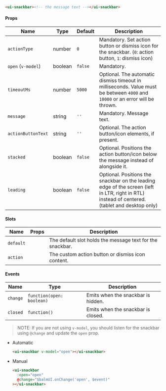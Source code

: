 ```html
<ui-snackbar><!-- the message text --></ui-snackbar>
```

#### Props

| Name               | Type    | Default | Description                                                                                                                                   |
| ------------------ | ------- | ------- | --------------------------------------------------------------------------------------------------------------------------------------------- |
| `actionType`       | number  | `0`     | Mandatory. Set action button or dismiss icon for the snackbar. (`0`: action button, `1`: dismiss icon)                                        |
| `open` (`v-model`) | boolean | `false` | Mandatory.                                                                                                                                    |
| `timeoutMs`        | number  | `5000`  | Optional. The automatic dismiss timeout in milliseconds. Value must be between `4000` and `10000` or an error will be thrown.                 |
| `message`          | string  | `''`    | Mandatory. Message text.                                                                                                                      |
| `actionButtonText` | string  | `''`    | Optional. The action button/icon elements, if present.                                                                                        |
| `stacked`          | boolean | `false` | Optional. Positions the action button/icon below the message instead of alongside it.                                                         |
| `leading`          | boolean | `false` | Optional. Positions the snackbar on the leading edge of the screen (left in LTR, right in RTL) instead of centered. (tablet and desktop only) |

#### Slots

| Name      | Props | Description                                               |
| --------- | ----- | --------------------------------------------------------- |
| `default` |       | The default slot holds the message text for the snackbar. |
| `action`  |       | The custom action button or dismiss icon content.         |

#### Events

| Name     | Type                      | Description                        |
| -------- | ------------------------- | ---------------------------------- |
| `change` | `function(open: boolean)` | Emits when the snackbar is hidden. |
| `closed` | `function()`              | Emits when the snackbar is closed. |

> NOTE: If you are not using `v-model`, you should listen for the snackbar using `@change` and update the `open` prop.

- Automatic
  ```html
  <ui-snackbar v-model="open"></ui-snackbar>
  ```
- Manual
  ```html
  <ui-snackbar
    :open="open"
    @change="$balmUI.onChange('open', $event)"
  ></ui-snackbar>
  ```
